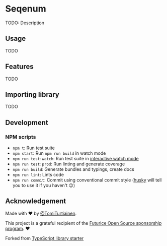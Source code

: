 # Seqenum

<!-- [![styled with prettier](https://img.shields.io/badge/styled_with-prettier-ff69b4.svg)](https://github.com/prettier/prettier)
[![Greenkeeper badge](https://badges.greenkeeper.io/tomi/seqenum.svg)](https://greenkeeper.io/)
[![Travis](https://img.shields.io/travis/tomi/seqenum.svg)](https://travis-ci.org/tomi/seqenum)
[![Coveralls](https://img.shields.io/coveralls/tomi/seqenum.svg)](https://coveralls.io/github/tomi/seqenum)
[![Dev Dependencies](https://david-dm.org/tomi/seqenum/dev-status.svg)](https://david-dm.org/tomi/seqenum?type=dev) -->

TODO: Description

## Usage

TODO

## Features

TODO

## Importing library

TODO

## Development

### NPM scripts

- `npm t`: Run test suite
- `npm start`: Run `npm run build` in watch mode
- `npm run test:watch`: Run test suite in [interactive watch mode](http://facebook.github.io/jest/docs/cli.html#watch)
- `npm run test:prod`: Run linting and generate coverage
- `npm run build`: Generate bundles and typings, create docs
- `npm run lint`: Lints code
- `npm run commit`: Commit using conventional commit style ([husky](https://github.com/typicode/husky) will tell you to use it if you haven't :wink:)

## Acknowledgement

Made with :heart: by [@TomiTurtiainen](https://twitter.com/TomiTurtiainen).

This project is a grateful recipient of the [Futurice Open Source sponsorship program](https://spiceprogram.org). ♥

Forked from [TypeScript library starter](https://github.com/alexjoverm/typescript-library-starter)

